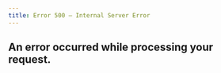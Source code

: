 ```yaml
---
title: Error 500 – Internal Server Error
---
```


## An error occurred while processing your request.

